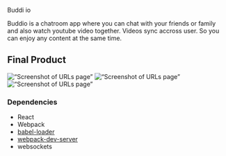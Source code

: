 Buddi io

Buddio is a chatroom app where you can chat with your friends or family and also watch youtube video together. Videos sync accross user. So you can enjoy any content at the same time.

## Final Product
![“Screenshot of URLs page”]()
![“Screenshot of URLs page”]()
![“Screenshot of URLs page”]()


### Dependencies

* React
* Webpack
* [babel-loader](https://github.com/babel/babel-loader)
* [webpack-dev-server](https://github.com/webpack/webpack-dev-server)
* websockets
